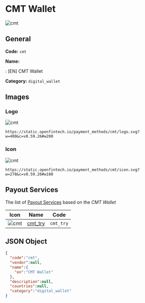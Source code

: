 
# CMT Wallet 
![cmt](https://static.openfintech.io/payment_methods/cmt/logo.svg?w=400&c=v0.59.26#w200)  

## General 
**Code:** `cmt` 
 
**Name:** 
 
:	[EN] CMT Wallet 
 
**Category:** `digital_wallet` 
 

## Images 

### Logo 
![cmt](https://static.openfintech.io/payment_methods/cmt/logo.svg?w=400&c=v0.59.26#w200)  

```
https://static.openfintech.io/payment_methods/cmt/logo.svg?w=400&c=v0.59.26#w200
```  

### Icon 
![cmt](https://static.openfintech.io/payment_methods/cmt/icon.svg?w=278&c=v0.59.26#w100)  

```
https://static.openfintech.io/payment_methods/cmt/icon.svg?w=278&c=v0.59.26#w100
```  

## Payout Services 
 
The list of [Payout Services](/payout-services/) based on the _CMT Wallet_ 

|Icon|Name|Code| 
|:---:|:---:|:---:| 
|![cmt](https://static.openfintech.io/payout_methods/cmt/icon.svg?w=278&c=v0.59.26#w40) |[cmt_try](/payout-services/cmt_try/)|`cmt_try`| 
 

## JSON Object 

```json
{
  "code":"cmt",
  "vendor":null,
  "name":{
    "en":"CMT Wallet"
  },
  "description":null,
  "countries":null,
  "category":"digital_wallet"
}
```  
